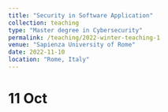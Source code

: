 ```yaml
---
title: "Security in Software Application"
collection: teaching
type: "Master degree in Cybersecurity"
permalink: /teaching/2022-winter-teaching-1
venue: "Sapienza University of Rome"
date: 2022-11-10
location: "Rome, Italy"
---
```



11 Oct 
======

